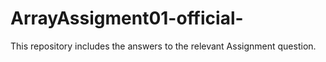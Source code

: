 # ArrayAssigment01-official-
This repository includes the answers to the relevant Assignment question.
